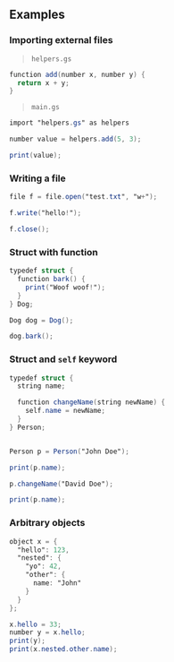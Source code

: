 ## Examples

### Importing external files
> `helpers.gs`
```glsl
function add(number x, number y) {
  return x + y;
}
```
> `main.gs`
```glsl
import "helpers.gs" as helpers

number value = helpers.add(5, 3);

print(value);
```

### Writing a file
```glsl
file f = file.open("test.txt", "w+");

f.write("hello!");

f.close();
```

### Struct with function
```glsl
typedef struct {
  function bark() {
    print("Woof woof!");
  }
} Dog;

Dog dog = Dog();

dog.bark();
```

### Struct and `self` keyword
```glsl
typedef struct {
  string name;

  function changeName(string newName) {
    self.name = newName;
  }
} Person;


Person p = Person("John Doe");

print(p.name);

p.changeName("David Doe");

print(p.name);
```

### Arbitrary objects
```glsl
object x = {
  "hello": 123,
  "nested": {
    "yo": 42,
    "other": {
      name: "John"
    }
  }
};

x.hello = 33;
number y = x.hello;
print(y);
print(x.nested.other.name);
```
